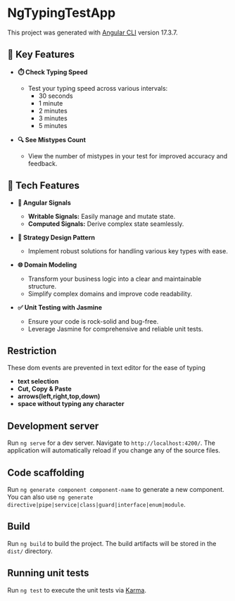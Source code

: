 # NgTypingTestApp

This project was generated with [Angular CLI](https://github.com/angular/angular-cli) version 17.3.7.

## 🔑 Key Features

- **⏱️ Check Typing Speed**
  - Test your typing speed across various intervals:
    - 30 seconds
    - 1 minute
    - 2 minutes
    - 3 minutes
    - 5 minutes

- **🔍 See Mistypes Count**
  - View the number of mistypes in your test for improved accuracy and feedback.


## 🚀 Tech Features

- **🎯 Angular Signals**
  - **Writable Signals:** Easily manage and mutate state.
  - **Computed Signals:** Derive complex state seamlessly.

- **🧩 Strategy Design Pattern**
  - Implement robust solutions for handling various key types with ease.

- **🌐 Domain Modeling**
  - Transform your business logic into a clear and maintainable structure.
  - Simplify complex domains and improve code readability.

- **✅ Unit Testing with Jasmine**
  - Ensure your code is rock-solid and bug-free.
  - Leverage Jasmine for comprehensive and reliable unit tests.
 

## Restriction
These dom events are prevented in text editor for the ease of typing
 - **text selection** 
 - **Cut, Copy & Paste** 
 - **arrows(left,right,top,down)** 
 - **space without typing any character** 







## Development server

Run `ng serve` for a dev server. Navigate to `http://localhost:4200/`. The application will automatically reload if you change any of the source files.

## Code scaffolding

Run `ng generate component component-name` to generate a new component. You can also use `ng generate directive|pipe|service|class|guard|interface|enum|module`.

## Build

Run `ng build` to build the project. The build artifacts will be stored in the `dist/` directory.

## Running unit tests

Run `ng test` to execute the unit tests via [Karma](https://karma-runner.github.io).


